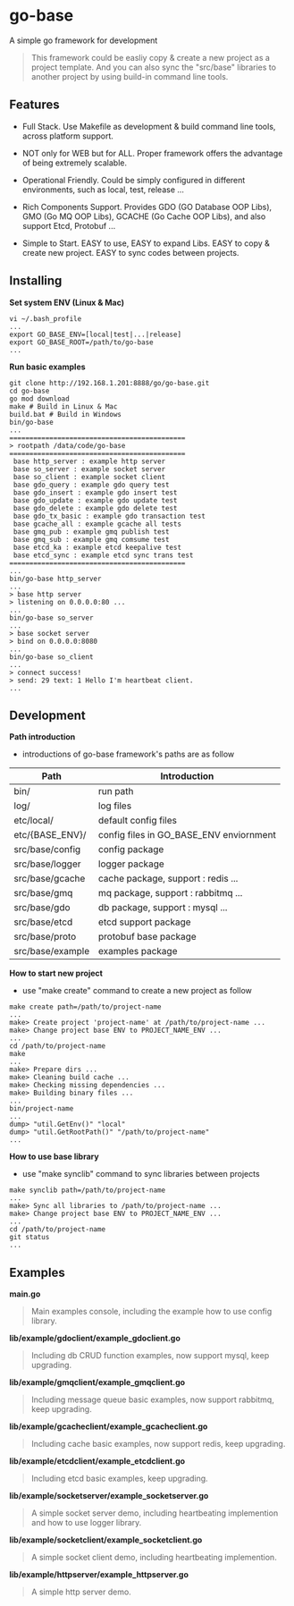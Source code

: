 # go-base

A simple go framework for development

> This framework could be easliy copy & create a new project as a project template. And you can also sync the "src/base" libraries to another project by using build-in command line tools.

## Features

* Full Stack. Use Makefile as development & build command line tools, across platform support.

* NOT only for WEB but for ALL. Proper framework offers the advantage of being extremely scalable.

* Operational Friendly. Could be simply configured in different environments, such as local, test, release ...

* Rich Components Support. Provides GDO (GO Database OOP Libs), GMO (Go MQ OOP Libs), GCACHE (Go Cache OOP Libs), and also support Etcd, Protobuf ...

* Simple to Start. EASY to use, EASY to expand Libs. EASY to copy & create new project. EASY to sync codes between projects.

## Installing

**Set system ENV (Linux & Mac)**

```
vi ~/.bash_profile
...
export GO_BASE_ENV=[local|test|...|release]
export GO_BASE_ROOT=/path/to/go-base
...
```

**Run basic examples**

```
git clone http://192.168.1.201:8888/go/go-base.git
cd go-base
go mod download
make # Build in Linux & Mac
build.bat # Build in Windows
bin/go-base
...
============================================
> rootpath /data/code/go-base
============================================
 base http_server : example http server
 base so_server : example socket server
 base so_client : example socket client
 base gdo_query : example gdo query test
 base gdo_insert : example gdo insert test
 base gdo_update : example gdo update test
 base gdo_delete : example gdo delete test
 base gdo_tx_basic : example gdo transaction test
 base gcache_all : example gcache all tests
 base gmq_pub : example gmq publish test
 base gmq_sub : example gmq comsume test
 base etcd_ka : example etcd keepalive test
 base etcd_sync : example etcd sync trans test
============================================
...
bin/go-base http_server
...
> base http server
> listening on 0.0.0.0:80 ...
...
bin/go-base so_server
...
> base socket server
> bind on 0.0.0.0:8080
...
bin/go-base so_client
...
> connect success!
> send: 29 text: 1 Hello I'm heartbeat client.
...
```

## Development

**Path introduction**

* introductions of go-base framework's paths are as follow

Path|Introduction
--|--
bin/|run path
log/|log files
etc/local/|default config files
etc/{BASE_ENV}/|config files in GO_BASE_ENV enviornment
src/base/config|config package
src/base/logger|logger package
src/base/gcache|cache package, support : redis ...
src/base/gmq|mq package, support : rabbitmq ...
src/base/gdo|db package, support : mysql ...
src/base/etcd|etcd support package
src/base/proto|protobuf base package
src/base/example|examples package


**How to start new project**

* use "make create" command to create a new project as follow

```
make create path=/path/to/project-name
...
make> Create project 'project-name' at /path/to/project-name ...
make> Change project base ENV to PROJECT_NAME_ENV ...
...
cd /path/to/project-name
make
...
make> Prepare dirs ...
make> Cleaning build cache ...
make> Checking missing dependencies ...
make> Building binary files ...
...
bin/project-name
...
dump> "util.GetEnv()" "local" 
dump> "util.GetRootPath()" "/path/to/project-name"
...
```

**How to use base library**

* use "make synclib" command to sync libraries between projects

```
make synclib path=/path/to/project-name
...
make> Sync all libraries to /path/to/project-name ...
make> Change project base ENV to PROJECT_NAME_ENV ...
...
cd /path/to/project-name
git status
...
```

## Examples

**main.go**

> Main examples console, including the example how to use config library.

**lib/example/gdoclient/example_gdoclient.go**

> Including db CRUD function examples, now support mysql, keep upgrading.

**lib/example/gmqclient/example_gmqclient.go**

> Including message queue basic examples, now support rabbitmq, keep upgrading.

**lib/example/gcacheclient/example_gcacheclient.go**

> Including cache basic examples, now support redis, keep upgrading.

**lib/example/etcdclient/example_etcdclient.go**

> Including etcd basic examples, keep upgrading.

**lib/example/socketserver/example_socketserver.go**

> A simple socket server demo, including heartbeating implemention and how to use logger library.

**lib/example/socketclient/example_socketclient.go**

> A simple socket client demo, including heartbeating implemention.

**lib/example/httpserver/example_httpserver.go**

> A simple http server demo.
